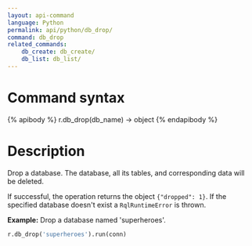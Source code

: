 ```yaml
---
layout: api-command 
language: Python
permalink: api/python/db_drop/
command: db_drop 
related_commands:
    db_create: db_create/
    db_list: db_list/
---
```


# Command syntax #

{% apibody %}
r.db_drop(db_name) &rarr; object
{% endapibody %}

# Description #

Drop a database. The database, all its tables, and corresponding data will be deleted.

If successful, the operation returns the object `{"dropped": 1}`. If the specified database
doesn't exist a `RqlRuntimeError` is thrown.

__Example:__ Drop a database named 'superheroes'.

```py
r.db_drop('superheroes').run(conn)
```


